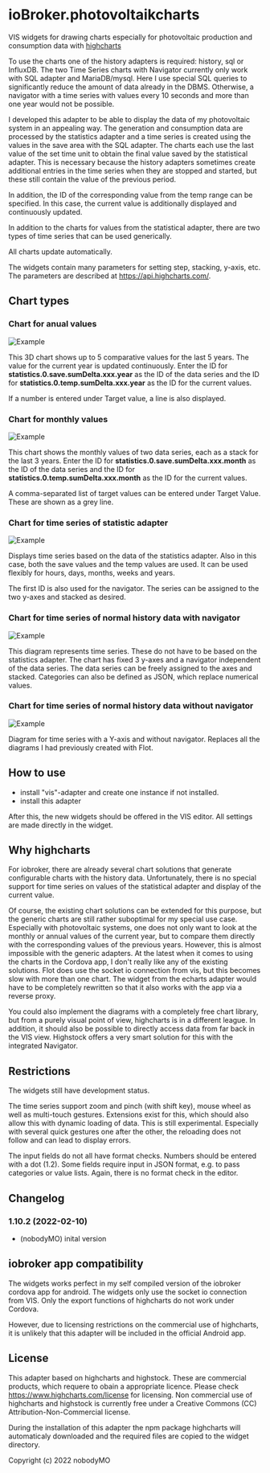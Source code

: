 # ioBroker.photovoltaikcharts

VIS widgets for drawing charts especially for photovoltaic production and consumption data with [highcharts](http://www.highcharts.com/)

To use the charts one of the history adapters is required: history, sql or InfluxDB.
The two Time Series charts with Navigator currently only work with SQL adapter and MariaDB/mysql. Here I use special SQL queries to significantly reduce the amount of data already in the DBMS. Otherwise, a navigator with a time series with values every 10 seconds and more than one year would not be possible.

I developed this adapter to be able to display the data of my photovoltaic system in an appealing way. 
The generation and consumption data are processed by the statistics adapter and a time series is created using the values in the save area with the SQL adapter. 
The charts each use the last value of the set time unit to obtain the final value saved by the statistical adapter. This is necessary because the history adapters sometimes create additional entries in the time series when they are stopped and started, but these still contain the value of the previous period.

In addition, the ID of the corresponding value from the temp range can be specified. In this case, the current value is additionally displayed and continuously updated. 

In addition to the charts for values from the statistical adapter, there are two types of time series that can be used generically.

All charts update automatically.

The widgets contain many parameters for setting step, stacking, y-axis, etc. The parameters are described at https://api.highcharts.com/. 


## Chart types
### Chart for anual values
![Example](img/anualchart.png)

This 3D chart shows up to 5 comparative values for the last 5 years. The value for the current year is updated continuously. Enter the ID for **statistics.0.save.sumDelta.xxx.year** as the ID of the data series and the ID for **statistics.0.temp.sumDelta.xxx.year** as the ID for the current values.

If a number is entered under Target value, a line is also displayed.

### Chart for monthly values
![Example](img/monthchart.png)

This chart shows the monthly values of two data series, each as a stack for the last 3 years. Enter the ID for **statistics.0.save.sumDelta.xxx.month** as the ID of the data series and the ID for **statistics.0.temp.sumDelta.xxx.month** as the ID for the current values.

A comma-separated list of target values can be entered under Target Value. These are shown as a grey line.

### Chart for time series of statistic adapter
![Example](img/timeseries1.png)

Displays time series based on the data of the statistics adapter. Also in this case, both the save values and the temp values are used. It can be used flexibly for hours, days, months, weeks and years. 

The first ID is also used for the navigator. The series can be assigned to the two y-axes and stacked as desired.

### Chart for time series of normal history data with navigator
![Example](img/timeseries2.png)

This diagram represents time series. These do not have to be based on the statistics adapter. The chart has fixed 3 y-axes and a navigator independent of the data series. The data series can be freely assigned to the axes and stacked. Categories can also be defined as JSON, which replace numerical values.

### Chart for time series of normal history data without navigator
![Example](img/timeseries3.png)

Diagram for time series with a Y-axis and without navigator. Replaces all the diagrams I had previously created with Flot.

## How to use
- install "vis"-adapter and create one instance if not installed.
- install this adapter

After this, the new widgets should be offered in the VIS editor. All settings are made directly in the widget.

## Why highcharts
For iobroker, there are already several chart solutions that generate configurable charts with the history data. 
Unfortunately, there is no special support for time series on values of the statistical adapter and display of the current value. 

Of course, the existing chart solutions can be extended for this purpose, but the generic charts are still rather suboptimal for my special use case. Especially with photovoltaic systems, one does not only want to look at the monthly or annual values of the current year, but to compare them directly with the corresponding values of the previous years. However, this is almost impossible with the generic adapters. 
At the latest when it comes to using the charts in the Cordova app, I don't really like any of the existing solutions. Flot does use the socket io connection from vis, but this becomes slow with more than one chart. The widget from the echarts adapter would have to be completely rewritten so that it also works with the app via a reverse proxy.

You could also implement the diagrams with a completely free chart library, but from a purely visual point of view, highcharts is in a different league. In addition, it should also be possible to directly access data from far back in the VIS view. Highstock offers a very smart solution for this with the integrated Navigator.


## Restrictions
The widgets still have development status. 

The time series support zoom and pinch (with shift key), mouse wheel as well as multi-touch gestures. Extensions exist for this, which should also allow this with dynamic loading of data. This is still experimental. Especially with several quick gestures one after the other, the reloading does not follow and can lead to display errors.

The input fields do not all have format checks. Numbers should be entered with a dot (1.2). Some fields require input in JSON format, e.g. to pass categories or value lists. Again, there is no format check in the editor.

<!--
	Placeholder for the next version (at the beginning of the line):
	### __WORK IN PROGRESS__
-->
## Changelog
### 1.10.2 (2022-02-10)
* (nobodyMO) inital version


## iobroker app compatibility 
The widgets works perfect in my self compiled version of the iobroker cordova app for android. The widgets only use the socket io connection from VIS.  Only the export functions of highcharts do not work under Cordova.

However, due to licensing restrictions on the commercial use of highcharts, it is unlikely that this adapter will be included in the official Android app. 

## License
This adapter based on highcharts and highstock. These are commercial products, which requere to obain a appropriate licence. Please check https://www.highcharts.com/license for licensing.
Non commercial use of highcharts and highstock is currently free under a Creative Commons (CC) Attribution-Non-Commercial license.

During the installation of this adapter the npm package highcharts will automaticaly downloaded and the required files are copied to the widget directory.

Copyright (c) 2022 nobodyMO
